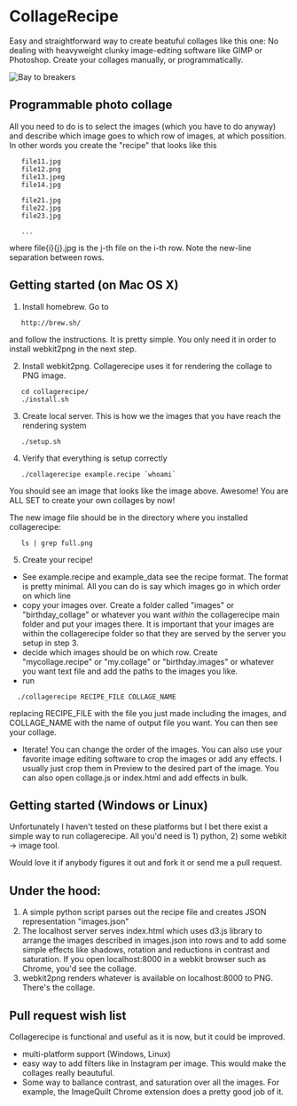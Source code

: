 # CollageRecipe

Easy and straightforward way to create beatuful collages like this one:
No dealing with heavyweight clunky image-editing software like GIMP or Photoshop.
Create your collages manually, or programmatically.

![Bay to breakers](https://dl.dropboxusercontent.com/s/xjnb5dpws0wkhr7/bay2breakers_good_small.jpg)

## Programmable photo collage

All you need to do is to select the images (which you have to do anyway) and describe which image goes to which row of images, at which possition.
In other words you create the "recipe" that looks like this

```
   file11.jpg
   file12.png
   file13.jpeg
   file14.jpg

   file21.jpg
   file22.jpg
   file23.jpg

   ...
```

where file{i}{j}.jpg is the j-th file on the i-th row. Note the new-line separation between rows.

## Getting started (on Mac OS X)

1. Install homebrew. Go to 
```   
   http://brew.sh/ 
```   
and follow the instructions. It is pretty simple. You only need it in order to install webkit2png in the next step.

2. Install webkit2png. Collagerecipe uses it for rendering the collage to PNG image.
```   
   cd collagerecipe/
   ./install.sh
```   

3. Create local server. This is how we the images that you have reach the rendering system
```   
   ./setup.sh
```   

4. Verify that everything is setup correctly
```   
   ./collagerecipe example.recipe `whoami`
```   
You should see an image that looks like the image above. Awesome! You are ALL SET to create your own collages by now!

The new image file should be in the directory where you installed collagerecipe:
```   
   ls | grep full.png
```   

5. Create your recipe! 
   
* See example.recipe and example_data see the recipe format. The format is pretty minimal. All you can do is say which images go in which order on which line
* copy your images over. Create a folder called "images" or "birthday_collage" or whatever you want *within* the collagerecipe main folder and put your images there. It is important that your images are within the collagerecipe folder so that they are served by the server you setup in step 3. 
* decide which images should be on which row. Create "mycollage.recipe" or "my.collage" or "birthday.images" or whatever you want text file and add the paths to the images you like. 
* run 
```   
  ./collagerecipe RECIPE_FILE COLLAGE_NAME
```   
replacing RECIPE_FILE with the file you just made including the images, and COLLAGE_NAME with the name of output file you want. You can then see your collage.
* Iterate! You can change the order of the images. You can also use your favorite image editing software to crop the images or add any effects. I usually just crop them in Preview to the desired part of the image. You can also open collage.js or index.html and add effects in bulk.

## Getting started (Windows or Linux)

Unfortunately I haven't tested on these platforms but I bet there exist a simple way to run collagerecipe. All you'd need is 1) python, 2) some webkit -> image tool. 

Would love it if anybody figures it out and fork it or send me a pull request.

## Under the hood:

1. A simple python script parses out the recipe file and creates JSON representation "images.json"
2. The localhost server serves index.html which uses d3.js library to arrange the images described in images.json into rows and to add some simple effects like shadows, rotation and reductions in contrast and saturation. If you open localhost:8000 in a webkit browser such as Chrome, you'd see the collage.
3. webkit2png renders whatever is available on localhost:8000 to PNG. There's the collage.

## Pull request wish list

Collagerecipe is functional and useful as it is now, but it could be improved.

* multi-platform support (Windows, Linux)
* easy way to add filters like in Instagram per image. This would make the collages really beautuful. 
* Some way to ballance contrast, and saturation over all the images. For example, the ImageQuilt Chrome extension does a pretty good job of it. 


